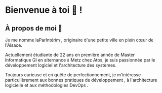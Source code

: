 # Bienvenue à toi 👋 !

## À propos de moi 📌

Je me nomme IaParIntérim , originaire d'une petite ville en plein cœur de l'Alsace.

Actuellement étudiante de 22 ans en première année de Master Informatique GI en alternance à Metz chez Atos, je suis passionnée par le développement logiciel et l'architecture des systèmes.

Toujours curieuse et en quête de perfectionnement, je m'intéresse particulièrement aux bonnes pratiques de développement , à l'architecture logicielle et aux méthodologies DevOps .
